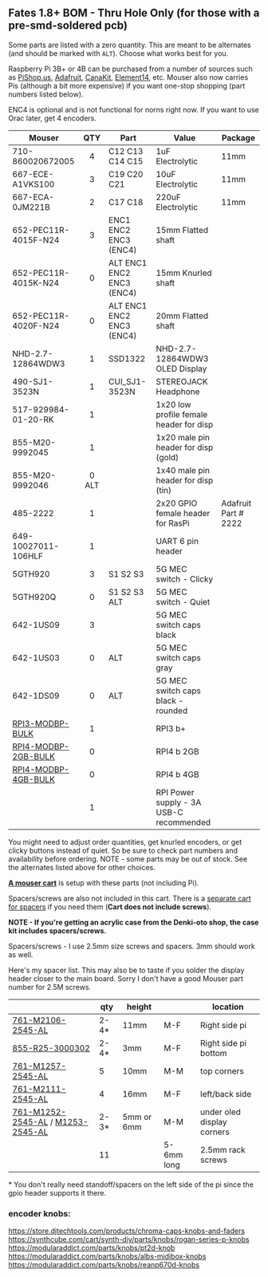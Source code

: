 ## Fates 1.8+ BOM - Thru Hole Only (for those with a pre-smd-soldered pcb)

Some parts are listed with a zero quantity. This are meant to be alternates (and should be marked with `ALT`). Choose what works best for you.

Raspberry Pi 3B+ or 4B can be purchased from a number of sources such as [PiShop.us](https://www.pishop.us/product/raspberry-pi-4-model-b-1gb/), [Adafruit](https://www.adafruit.com/product/3775?src=raspberrypi), [CanaKit](https://www.canakit.com/raspberry-pi-3-model-b-plus.html?cid=usd&src=raspberrypi&src=raspberrypi), [Element14](http://www.newark.com/49AC7637?src=raspberrypi), etc.
Mouser also now carries Pis (although a bit more expensive) if you want one-stop shopping (part numbers listed below).

ENC4 is optional and is not functional for norns right now. If you want to use Orac later, get 4 encoders.

| Mouser  | QTY | Part | Value | Package |
|-----|:--:|-----|-----|-----|
|710-860020672005|4|C12 C13 C14 C15|1uF Electrolytic|11mm|
|667-ECE-A1VKS100|3|C19 C20 C21|10uF Electrolytic|11mm|
|667-ECA-0JM221B|2|C17 C18|220uF Electrolytic|11mm|                                                                                                                                                                                                                                                                                                                                                                                                                                                                                                                                                                                                                                                         
|652-PEC11R-4015F-N24|3|ENC1 ENC2 ENC3 (ENC4)|15mm Flatted shaft||
|652-PEC11R-4015K-N24|0|ALT ENC1 ENC2 ENC3 (ENC4)|15mm Knurled shaft||
|652-PEC11R-4020F-N24|0|ALT ENC1 ENC2 ENC3 (ENC4)|20mm Flatted shaft||
|NHD-2.7-12864WDW3|1|SSD1322|NHD-2.7-12864WDW3 OLED Display|
|490-SJ1-3523N|1|CUI_SJ1-3523N|STEREOJACK Headphone||
|517-929984-01-20-RK|1||1x20 low profile female header for disp||
|855-M20-9992045|1||1x20 male pin header for disp (gold)||
|855-M20-9992046|0 ALT ||1x40 male pin header for disp (tin)||
|485-2222|1||2x20 GPIO female header for RasPi|Adafruit Part # 2222|
|649-10027011-106HLF|1||UART 6 pin header||
|5GTH920|3|S1 S2 S3|5G MEC switch - Clicky||
|5GTH920Q|0|S1 S2 S3 ALT|5G MEC switch - Quiet||
|642-1US09|3| |5G MEC switch caps black||
|642-1US03|0| ALT |5G MEC switch caps gray||
|642-1DS09|0| ALT |5G MEC switch caps black - rounded||
|[RPI3-MODBP-BULK](http://www.mouser.com/Search/ProductDetail.aspx?R=RPI3-MODBP-BULK)|1| |RPI3 b+||
|[RPI4-MODBP-2GB-BULK](http://www.mouser.com/Search/ProductDetail.aspx?R=RPI4-MODBP-2GB-BULK)|0| |RPI4 b 2GB||
|[RPI4-MODBP-4GB-BULK](http://www.mouser.com/Search/ProductDetail.aspx?R=RPI4-MODBP-4GB-BULK)|0| |RPI4 b 4GB||
||1| |RPI Power supply - 3A USB-C recommended||

You might need to adjust order quantities, get knurled encoders, or get clicky buttons instead of quiet. So be sure to check part numbers and availability before ordering. NOTE - some parts may be out of stock. See the alternates listed above for other choices.

**[A mouser cart](https://www.mouser.com/ProjectManager/ProjectDetail.aspx?AccessID=c39648324f )** is setup with these parts (not including Pi). 

Spacers/screws are also not included in this cart. There is a [separate cart for spacers](https://www.mouser.com/ProjectManager/ProjectDetail.aspx?AccessID=367d290c06) if you need them (**Cart does not include screws**).


**NOTE - If you're getting an acrylic case from the Denki-oto shop, the case kit includes spacers/screws.**

Spacers/screws - I use 2.5mm size screws and spacers. 3mm should work as well.

Here's my spacer list. This may also be to taste if you solder the display header closer to the main board. Sorry I don't have a good Mouser part number for 2.5M screws.

|   | qty | height |  | location  |
|-----|--|-----|-----|-----|
|[761-M2106-2545-AL](http://www.mouser.com/Search/ProductDetail.aspx?R=761-M2106-2545-AL)|2-4*|11mm|M-F|Right side pi|
|[855-R25-3000302](http://www.mouser.com/Search/ProductDetail.aspx?R=855-R25-3000302)|2-4*|3mm|M-F|Right side pi bottom|
|[761-M1257-2545-AL](http://www.mouser.com/Search/ProductDetail.aspx?R=761-M1257-2545-AL)|5|10mm|M-M|top corners|
|[761-M2111-2545-AL](http://www.mouser.com/Search/ProductDetail.aspx?R=761-M2111-2545-AL)|4|16mm|M-F|left/back side|
|[761-M1252-2545-AL](http://www.mouser.com/Search/ProductDetail.aspx?R=761-M1252-2545-AL) / [M1253-2545-AL](http://www.mouser.com/Search/ProductDetail.aspx?R=M1253-2545-AL)|2-3*|5mm or 6mm|M-M|under oled display corners|
||11||5-6mm long|2.5mm rack screws|

\* You don't really need standoff/spacers on the left side of the pi since the gpio header supports it there.

### encoder knobs:

 https://store.djtechtools.com/products/chroma-caps-knobs-and-faders  
 https://synthcube.com/cart/synth-diy/parts/knobs/rogan-series-p-knobs  
 https://modularaddict.com/parts/knobs/pt2d-knob  
 https://modularaddict.com/parts/knobs/albs-midibox-knobs  
 https://modularaddict.com/parts/knobs/reanp670d-knobs  